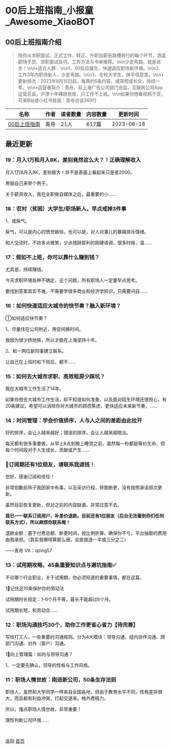 # 00后上班指南_小报童_Awesome_XiaoBOT

## 00后上班指南介绍
> 陪你从求职面试、正式工作、转正、升职加薪到跳槽转行的每个环节，涵盖职场干货、求职面试技巧、工作方法与书单推荐。\n\n少走弯路，就是进步！\n\n•适合人群：\n\n1、00后应届生，快速适应职场新环境。\n\n2、工作3年内职场新人，少走弯路。\n\n3、在校大学生，抹平信息差。\n\n•更新频次：2023年8月15日起，每周约5条内容，或简短或长文，持续一年。\n\n•运营者简介：青舟，前上海广告公司部门总监，互联网公司App运营总监，沪漂十年裸辞旅居，只工作不上班。\n\n如果你想看视频干货，可来B站或小红书找我：青舟访谈360行  
  


|名称|作者|读者数量|内容数量|更新时间|
|---|---|---|---|---|
|[00后上班指南](https://xiaobot.net/p/2023worksmart?refer=0b133df9-27dc-423b-8101-639049001c13)|青舟|21人|617篇|2023-08-18|

## 最近更新
### 19：月入1万和月入8K，差别竟然这么大？！正确理解收入

月入1万&月入8K，差别极大！并不是表面上看起来只是差2000。

用我自己来举个例子。

关于薪资收入，我在全职做自媒体之后，最重要的小......

### 18：农村（贫困）大学生/职场新人，早点戒掉3件事

1、戒戾气。

戾气，可以是内心的愤世嫉俗，也可以是，对人对事儿的暴躁排斥情绪。

和人交流时，不妨多点微笑，少点措辞犀利的刚硬语调，很多时候，温......

### 17：假如不上班，你可以靠什么赚到钱？

尤其是，持续赚钱。

今天求职环境各种不确定，这个问题，所有职场人一定要早点思考。

要找到答案其实不难，不需要学很多商业和经济学知识，只需要问自......

### 16：如何快速适应大城市的快节奏？融入新环境？

①如何适应快节奏？

1、尽量住在公司附近，用空间换时间。

我因为很少挤地铁，所以才能在上海坚持十年。

2、和一两位新同事建立联系。

让自己在上班时和下班后，都不......

### 15：如何去大城市求职、高效租房少踩坑？

我在大城市工作生活了14年。

如果你想去大城市工作生活，却不知道如何准备，以及面对陌生环境还很担心，有20条建议，希望可以消除你对大城市的顾虑焦虑，更快适应未来新节奏。......

### 14：时间管理：学会价值排序，人与人之间的差距由此拉开

好的排序，会让人越来越好；错误的排序，会让人越来越暗淡。

每天都有很多事要做，从早上8点到晚上睡觉之前，虽然每一秒都是等价生命，但每个时间段对于人生成长，贡献或产生......

### 📢订阅期还有1位朋友，请联系我退钱！

您好，感谢订阅和信任！

非常抱歉前阵子我因家中有事，以及采访行程，导致断更，没有按照承诺频次更新。

虽然目前恢复更新，但对之前的内容缺漏，非常过意不去。

**我已一一联系订阅用户，补差价退款。目前还有1位朋友（后台无法看到你们任何联系方式），所以麻烦你联系俺！**

退款金额：基于付费总额、断更时间，按比例折算，确保你不亏。平台抽取的费用由我承担。（其实我懒得算那么细，会直接退一半或三分之二）

——青舟 VX：qzing57

### 13：试用期攻略，45条重要知识点与避坑指南✅

不论哪个行业职业，关于试用期，你必须知道的重要事情，都在这篇。

1⃣️记住这10条保护你的劳动法

试用期时长规定：1-6个月不等，最长不能超过6个月。

试用期长短，和劳动合......

### 12：职场沟通技巧30个，助你工作更省心省力【待完善】

写给打工人，一些重要的沟通规则。分为4大模块：领导沟通、组内协作沟通、跨部门沟通、对外（客户）沟通。

1⃣️向上管理篇：如何与领导沟通？

1、一定要先确认，领导的性格与工作风格。

### 11：职场人情世故：刚进新公司，50条生存法则

职场人，虽然和大学同学一样来自全国各地，但由于教育水平不同，性格差异很大，而且都有利益冲突，打起交道来，格外费精力。

所以，懂点职场人情世故，非常重要！

理性判断公司环境......


<a href="https://github.com/Reno9527/awesome-xiaobot" style="color: white; text-decoration: none;">awesome-xiaobot</a>

返回 [首页](../README.md)
